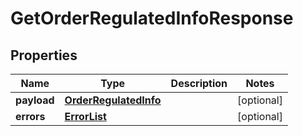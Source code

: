 # GetOrderRegulatedInfoResponse

## Properties
Name | Type | Description | Notes
------------ | ------------- | ------------- | -------------
**payload** | [**OrderRegulatedInfo**](OrderRegulatedInfo.md) |  |  [optional]
**errors** | [**ErrorList**](ErrorList.md) |  |  [optional]
